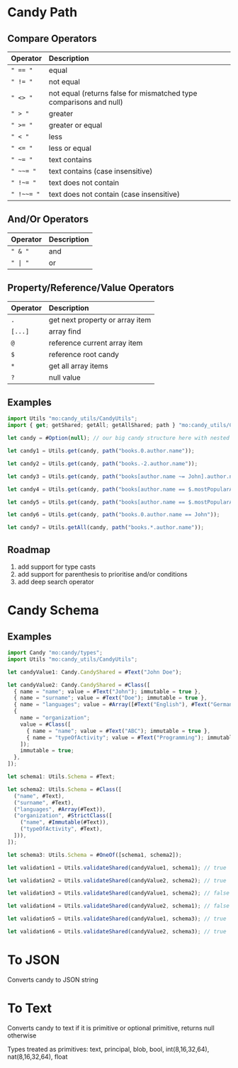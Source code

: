 # Candy Path

## Compare Operators

| Operator                  | Description                                                                |
| :------------------------ | :------------------------------------------------------------------------- |
| `" == "`                  | equal                                                                      |
| `" != "`                  | not equal                                                                  |
| `" <> "`                  | not equal (returns false for mismatched type comparisons and null)         |
| `" > "`                   | greater                                                                    |
| `" >= "`                  | greater or equal                                                           |
| `" < "`                   | less                                                                       |
| `" <= "`                  | less or equal                                                              |
| `" ~= "`                  | text contains                                                              |
| `" ~~= "`                 | text contains (case insensitive)                                           |
| `" !~= "`                 | text does not contain                                                      |
| `" !~~= "`                | text does not contain (case insensitive)                                   |

## And/Or Operators

| Operator                  | Description                                                                |
| :------------------------ | :------------------------------------------------------------------------- |
| `" & "`                   | and                                                                        |
| `" \| "`                  | or                                                                         |

## Property/Reference/Value Operators

| Operator                  | Description                                                                |
| :------------------------ | :------------------------------------------------------------------------- |
| `.`                       | get next property or array item                                            |
| `[...]`                   | array find                                                                 |
| `@`                       | reference current array item                                               |
| `$`                       | reference root candy                                                       |
| `*`                       | get all array items                                                        |
| `?`                       | null value                                                                 |

## Examples

```ts
import Utils "mo:candy_utils/CandyUtils";
import { get; getShared; getAll; getAllShared; path } "mo:candy_utils/CandyUtils";

let candy = #Option(null); // our big candy structure here with nested arrays and objects

let candy1 = Utils.get(candy, path("books.0.author.name"));

let candy2 = Utils.get(candy, path("books.-2.author.name"));

let candy3 = Utils.get(candy, path("books[author.name ~= John].author.name"));

let candy4 = Utils.get(candy, path("books[author.name == $.mostPopularAuthor].pageNumber")));

let candy5 = Utils.get(candy, path("books[author.name == $.mostPopularAuthor | pageNumber < @.numberOfPurchases].pageNumber"));

let candy6 = Utils.get(candy, path("books.0.author.name == John"));

let candy7 = Utils.getAll(candy, path("books.*.author.name"));
```

## Roadmap
1) add support for type casts
2) add support for parenthesis to prioritise and/or conditions
3) add deep search operator

# Candy Schema

## Examples

```ts
import Candy "mo:candy/types";
import Utils "mo:candy_utils/CandyUtils";

let candyValue1: Candy.CandyShared = #Text("John Doe");

let candyValue2: Candy.CandyShared = #Class([
  { name = "name"; value = #Text("John"); immutable = true },
  { name = "surname"; value = #Text("Doe"); immutable = true },
  { name = "languages"; value = #Array([#Text("English"), #Text("German"), #Text("Russian")]); immutable = true },
  {
    name = "organization";
    value = #Class([
      { name = "name"; value = #Text("ABC"); immutable = true },
      { name = "typeOfActivity"; value = #Text("Programming"); immutable = true },
    ]);
    immutable = true;
  },
]);

let schema1: Utils.Schema = #Text;

let schema2: Utils.Schema = #Class([
  ("name", #Text),
  ("surname", #Text),
  ("languages", #Array(#Text)),
  ("organization", #StrictClass([
    ("name", #Immutable(#Text)),
    ("typeOfActivity", #Text),
  ])),
]);

let schema3: Utils.Schema = #OneOf([schema1, schema2]);

let validation1 = Utils.validateShared(candyValue1, schema1); // true

let validation2 = Utils.validateShared(candyValue2, schema2); // true

let validation3 = Utils.validateShared(candyValue1, schema2); // false

let validation4 = Utils.validateShared(candyValue2, schema1); // false

let validation5 = Utils.validateShared(candyValue1, schema3); // true

let validation6 = Utils.validateShared(candyValue2, schema3); // true
```

# To JSON

Converts candy to JSON string

# To Text

Converts candy to text if it is primitive or optional primitive, returns null otherwise

Types treated as primitives: text, principal, blob, bool, int(8,16,32,64), nat(8,16,32,64), float
